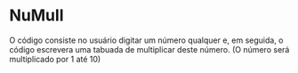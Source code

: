 # NuMull
 O código consiste no usuário digitar um número qualquer e, em seguida, o código escrevera uma tabuada de multiplicar deste número. (O número será multiplicado por 1 até 10)
